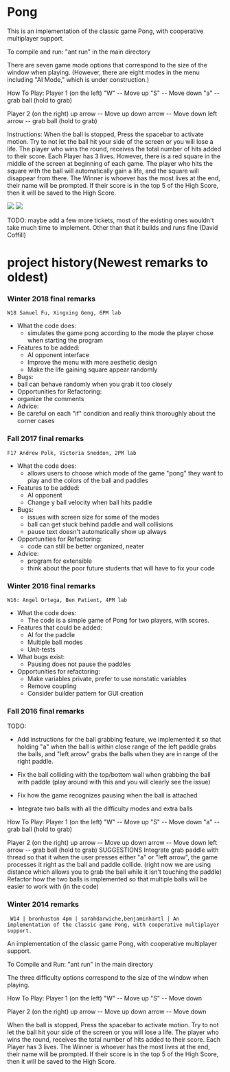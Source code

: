 Pong
==============

This is an implementation of the classic game Pong, with cooperative multiplayer support.

To compile and run: "ant run" in the main directory

There are seven game mode options that correspond to the size of the window when playing.
(However, there are eight modes in the menu including "AI Mode," which is under construction.)

How To Play:
Player 1 (on the left)
  "W" -- Move up
  "S" -- Move down
  "a" -- grab ball (hold to grab)

Player 2 (on the right)
  up arrow -- Move up
  down arrow -- Move down
  left arrow -- grab ball (hold to grab)

Instructions:
  When the ball is stopped, Press the spacebar to activate motion.
  Try to not let the ball hit your side of the screen or you will lose a life.
  The player who wins the round, receives the total number of hits added to their score.
  Each Player has 3 lives. However, there is a red square in the middle of the screen at beginning of each game. The
  player who hits the square with the ball will automatically gain a life, and the square will disappear from there.
  The Winner is whoever has the most lives at the end, their name will be prompted.
  If their score is in the top 5 of the High Score, then it will be saved to the High Score.


  ![](http://i.imgur.com/NAKKNhR.jpg)
  ![](http://i.imgur.com/jdCMrej.jpg)

TODO: maybe add a few more tickets, most of the existing ones wouldn't take much time to implement.  Other than that it builds and runs fine (David Coffill)

project history(Newest remarks to oldest)
===============
### Winter 2018 final remarks

`W18 Samuel Fu, Xingxing Geng, 6PM lab`

* What the code does:
  * simulates the game pong according to the mode the player chose when starting the program
* Features to be added:
  * AI opponent interface
  * Improve the menu with more aesthetic design
  * Make the life gaining square appear randomly
*  Bugs:
  * ball can behave randomly when you grab it too closely
*  Opportunities for Refactoring:
  * organize the comments
*  Advice:
  * Be careful on each "if" condition and really think thoroughly about the corner cases 

### Fall 2017 final remarks

`F17 Andrew Polk, Victoria Sneddon, 2PM lab`

* What the code does:
  * allows users to choose which mode of the game "pong" they want to play and the colors of the ball and paddles
* Features to be added:
  * AI opponent
  * Change y ball velocity when ball hits paddle
* Bugs:
  * issues with screen size for some of the modes
  * ball can get stuck behind paddle and wall collisions
  * pause text doesn't automatically show up always
* Opportunities for Refactoring:
  * code can still be better organized, neater
* Advice:
  * program for extensible
  * think about the poor future students that will have to fix your code 

### Winter 2016 final remarks

`W16: Angel Ortega, Ben Patient, 4PM lab`

* What the code does:
  * The code is a simple game of Pong for two players, with scores.
* Features that could be added:
  * AI for the paddle
  * Multiple ball modes
  * Unit-tests
* What bugs exist:
  * Pausing does not pause the paddles
* Opportunities for refactoring:
  * Make variables private, prefer to use nonstatic variables
  * Remove coupling
  * Consider builder pattern for GUI creation

### Fall 2016 final remarks
TODO:
* Add instructions for the ball grabbing feature, we implemented it so that holding "a" when the ball is within close range of the left paddle grabs the balls, and "left arrow" grabs the balls when they are in range of the right paddle.

* Fix the ball colliding with the top/bottom wall when grabbing the ball with paddle (play around with this and you will clearly see the issue)
* Fix how the game recognizes pausing when the ball is attached
* Integrate two balls with all the difficulty modes and extra balls

How To Play:
Player 1 (on the left)
  "W" -- Move up
  "S" -- Move down
  "a" -- grab ball (hold to grab)

Player 2 (on the right)
  up arrow -- Move up
  down arrow -- Move down
  left arrow -- grab ball (hold to grab)
  SUGGESTIONS
  Integrate grab paddle with thread so that it when the user presses either "a" or "left arrow", the game processes it right as the ball and paddle collide. (right now we are using distance which allows you to grab the ball while it isn't touching the paddle)
  Refactor how the two balls is implemented so that multiple balls will be easier to work with (in the code)

### Winter 2014 remarks
```
 W14 | bronhuston 4pm | sarahdarwiche,benjaminhartl | An implementation of the classic game Pong, with cooperative multiplayer support.
```

An implementation of the classic game Pong, with cooperative multiplayer support.

To Compile and Run:
"ant run" in the main directory

The three difficulty options correspond to the size of the window when playing.

How To Play:
Player 1 (on the left)
  "W" -- Move up
  "S" -- Move down

Player 2 (on the right)
  up arrow -- Move up
  down arrow -- Move down

When the ball is stopped, Press the spacebar to activate motion.
Try to not let the ball hit your side of the screen or you will lose a life.
The player who wins the round, receives the total number of hits added to their score.
Each Player has 3 lives.
The Winner is whoever has the most lives at the end, their name will be prompted.
If their score is in the top 5 of the High Score, then it will be saved to the High Score.
